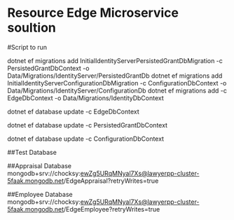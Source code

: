 # Resource Edge Microservice soultion 

#Script to run

dotnet ef migrations add InitialIdentityServerPersistedGrantDbMigration -c PersistedGrantDbContext -o Data/Migrations/IdentityServer/PersistedGrantDb
dotnet ef migrations add InitialIdentityServerConfigurationDbMigration -c ConfigurationDbContext -o Data/Migrations/IdentityServer/ConfigurationDb
dotnet ef migrations add <name> -c EdgeDbContext -o Data/Migrations/IdentityDbContext

dotnet ef database update -c EdgeDbContext

dotnet ef database update -c PersistedGrantDbContext

dotnet ef database update -c ConfigurationDbContext


##Test Database

##Appraisal Database
mongodb+srv://chocksy:ewZg5URqMNyal7Xs@lawyerpp-cluster-5faak.mongodb.net/EdgeAppraisal?retryWrites=true

##Employee Database
mongodb+srv://chocksy:ewZg5URqMNyal7Xs@lawyerpp-cluster-5faak.mongodb.net/EdgeEmployee?retryWrites=true